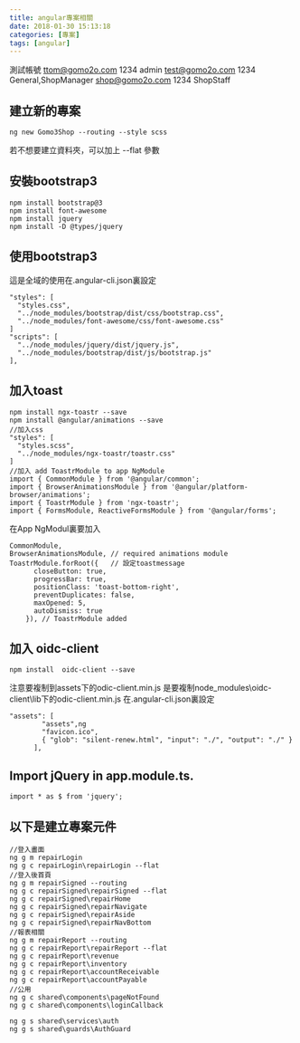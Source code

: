 ```yaml
---
title: angular專案相關
date: 2018-01-30 15:13:18
categories: [專案]
tags: [angular]
---
```

測試帳號
ttom@gomo2o.com 1234 admin
test@gomo2o.com 1234 General,ShopManager
shop@gomo2o.com 1234 ShopStaff
## 建立新的專案
```
ng new Gomo3Shop --routing --style scss
```
若不想要建立資料夾，可以加上 --flat 參數

## 安裝bootstrap3
```
npm install bootstrap@3
npm install font-awesome
npm install jquery
npm install -D @types/jquery
```
## 使用bootstrap3 
這是全域的使用在.angular-cli.json裏設定
```
"styles": [
  "styles.css",
  "../node_modules/bootstrap/dist/css/bootstrap.css",
  "../node_modules/font-awesome/css/font-awesome.css"
]
"scripts": [
  "../node_modules/jquery/dist/jquery.js",
  "../node_modules/bootstrap/dist/js/bootstrap.js"
],
```
## 加入toast
```
npm install ngx-toastr --save
npm install @angular/animations --save
//加入css
"styles": [
  "styles.scss",
  "../node_modules/ngx-toastr/toastr.css"
]
//加入 add ToastrModule to app NgModule
import { CommonModule } from '@angular/common';
import { BrowserAnimationsModule } from '@angular/platform-browser/animations';
import { ToastrModule } from 'ngx-toastr';
import { FormsModule, ReactiveFormsModule } from '@angular/forms';
```
在App NgModul裏要加入
```
CommonModule,
BrowserAnimationsModule, // required animations module
ToastrModule.forRoot({   // 設定toastmessage
      closeButton: true,
      progressBar: true,
      positionClass: 'toast-bottom-right',
      preventDuplicates: false,
      maxOpened: 5,
      autoDismiss: true
    }), // ToastrModule added
```
## 加入 oidc-client
```
npm install  oidc-client --save
```
注意要複制到assets下的odic-client.min.js 是要複制node_modules\oidc-client\lib下的odic-client.min.js
在.angular-cli.json裏設定
```
"assets": [
        "assets",ng
        "favicon.ico",
        { "glob": "silent-renew.html", "input": "./", "output": "./" }
      ],
```	  
## Import jQuery in app.module.ts.	
```
import * as $ from 'jquery'; 
```
## 以下是建立專案元件
```
//登入畫面
ng g m repairLogin 
ng g c repairLogin\repairLogin --flat
//登入後首頁
ng g m repairSigned --routing
ng g c repairSigned\repairSigned --flat
ng g c repairSigned\repairHome
ng g c repairSigned\repairNavigate
ng g c repairSigned\repairAside
ng g c repairSigned\repairNavBottom
//報表相關
ng g m repairReport --routing
ng g c repairReport\repairReport --flat
ng g c repairReport\revenue
ng g c repairReport\inventory
ng g c repairReport\accountReceivable
ng g c repairReport\accountPayable
//公用
ng g c shared\components\pageNotFound
ng g c shared\components\loginCallback

ng g s shared\services\auth
ng g s shared\guards\AuthGuard
```
